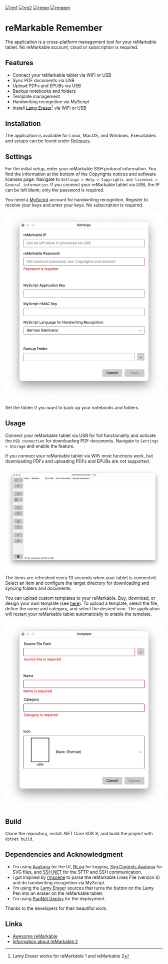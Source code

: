 [![rm1](https://img.shields.io/badge/rM1-supported-green)](https://remarkable.com/store/remarkable)
[![rm2](https://img.shields.io/badge/rM2-supported-green)](https://remarkable.com/store/remarkable-2)
[![rmpp](https://img.shields.io/badge/rMPP-supported-green)](https://remarkable.com/store/remarkable-paper/pro)
[![rmppm](https://img.shields.io/badge/rMPPM-supported-green)](https://remarkable.com/products/remarkable-paper/pro-move)

# reMarkable Remember

The application is a cross-platform management tool for your reMarkable tablet. No reMarkable account, cloud or subscription is required.

## Features

- Connect your reMarkable tablet via WiFi or USB
- Sync PDF documents via USB
- Upload PDFs and EPUBs via USB
- Backup notebooks and folders
- Template management
- Handwriting recognition via MyScript
- Install [Lamy Eraser](https://github.com/isaacwisdom/RemarkableLamyEraser/tree/v1)[^1] via WiFi or USB

[^1]: Lamy Eraser works for reMarkable 1 and reMarkable 2

## Installation

The application is available for Linux, MacOS, and Windows. Executables and setups can be found under [Releases](https://github.com/ds160/remarkable-remember/releases).

## Settings

For the initial setup, enter your reMarkable SSH protocol information. You find the information at the bottom of the Copyrights notices and software licenses page. Navigate to `Settings > Help > Copyrights and licenses > General information`. If you connect your reMarkable tablet via USB, the IP can be left blank; only the password is required.

You need a [MyScript](https://developer.myscript.com/getting-started/web) account for handwriting recognition. Register to receive your keys and enter your keys. No subscription is required.

![Settings](./assets/screenshots/settings.png)

Set the folder if you want to back up your notebooks and folders.

## Usage

Connect your reMarkable tablet via USB for full functionality and activate the `USB connection` for downloading PDF documents. Navigate to `Settings > Storage` and enable the feature.

If you connect your reMarkable tablet via WiFi most functions work, but downloading PDFs and uploading PDFs and EPUBs are not supported.

![Application](./assets/screenshots/application.png)

The items are refreshed every 10 seconds when your tablet is connected. Select an item and configure the target directory for downloading and syncing folders and documents.

You can upload custom templates to your reMarkable. Buy, download, or design your own template (see [here](https://github.com/reHackable/awesome-reMarkable/blob/master/README.md#custom-templates)). To upload a template, select the file, define the name and category, and select the desired icon. The application will restart your reMarkable tablet automatically to enable the template.

![Upload Template](./assets/screenshots/template.png)

## Build

Clone the repository, install .NET Core SDK 8, and build the project with `dotnet build`.

## Dependencies and Acknowledgment

- I'm using [Avalonia](https://github.com/AvaloniaUI/Avalonia) for the UI, [NLog](https://github.com/NLog/NLog) for logging, [Svg.Controls.Avalonia](https://github.com/wieslawsoltes/Svg.Skia) for SVG files, and [SSH.NET](https://github.com/sshnet/SSH.NET) for the SFTP and SSH communication.
- I got inspired by [rmscene](https://github.com/ricklupton/rmscene) to parse the reMarkable Lines File (version 6) and do handwriting recognition via MyScript.
- I'm using the [Lamy Eraser](https://github.com/isaacwisdom/RemarkableLamyEraser/tree/v1) sources that turns the button on the Lamy Pen into an eraser on the reMarkable tablet.
- I'm using [PupNet Deploy](https://github.com/kuiperzone/PupNet-Deploy) for the deployment.

Thanks to the developers for their beautiful work.

## Links

- [Awesome reMarkable](https://github.com/reHackable/awesome-reMarkable)
- [Information about reMarkable 2](https://remarkable.jms1.info/)
